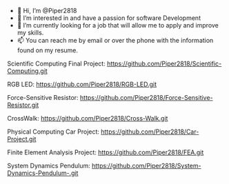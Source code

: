 - 👋 Hi, I’m @Piper2818
- 👀 I’m interested in and have a passion for software Development
- 🌱 I’m currently looking for a job that will allow me to apply and improve my skills. 
- 📫 You can reach me by email or over the phone with the information found on my resume. 

<!---
Piper2818/Piper2818 is a ✨ special ✨ repository because its `README.md` (this file) appears on your GitHub profile.
You can click the Preview link to take a look at your changes.
--->

Scientific Computing Final Project: 
https://github.com/Piper2818/Scientific-Computing.git

RGB LED: 
https://github.com/Piper2818/RGB-LED.git

Force-Sensitive Resistor: 
https://github.com/Piper2818/Force-Sensitive-Resistor.git

CrossWalk: 
https://github.com/Piper2818/Cross-Walk.git

Physical Computing Car Project: 
https://github.com/Piper2818/Car-Project.git

Finite Element Analysis Project: 
https://github.com/Piper2818/FEA.git

System Dynamics Pendulum: 
https://github.com/Piper2818/System-Dynamics-Pendulum-.git


